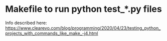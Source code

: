 Makefile to run python test_*.py files
=======================================

Info described here: <https://www.clearevo.com/blog/programming/2020/04/23/testing_python_projects_with_commands_like_make_-j4.html>
